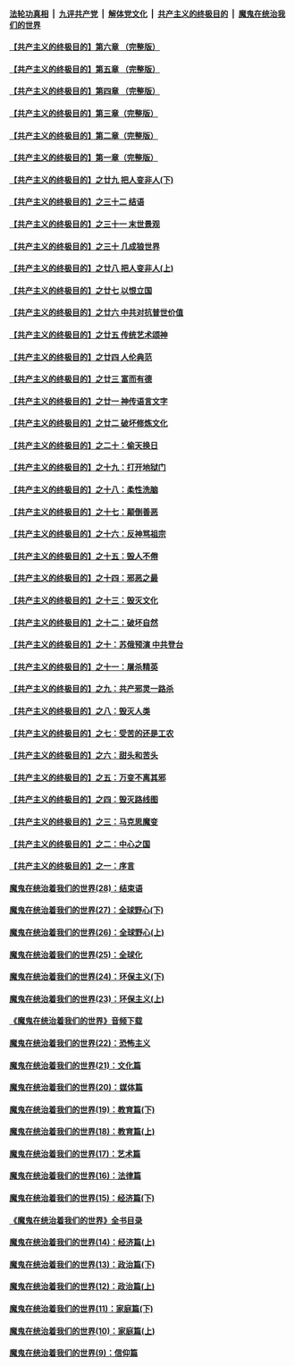 

####  [法轮功真相](../../../../basic/blob/master/README.md?t=04050430) &nbsp;|&nbsp; [九评共产党](../../../../9ping.md/blob/master/README.md?t=04050430) &nbsp;|&nbsp; [解体党文化](../../../../jtdwh.md/blob/master/README.md?t=04050430)  &nbsp;|&nbsp; [共产主义的终极目的](../../../../gczydzjmd.md/blob/master/README.md?t=04050430) &nbsp;|&nbsp; [魔鬼在统治我们的世界](../../../../mgztzwmdsj.md/blob/master/README.md?t=04050430) 

#### [【共产主义的终极目的】第六章 （完整版）](../pages/nsc422/n11428913.md?t=04050430) 

#### [【共产主义的终极目的】第五章 （完整版）](../pages/nsc422/n11428912.md?t=04050430) 

#### [【共产主义的终极目的】第四章 （完整版）](../pages/nsc422/n11428907.md?t=04050430) 

#### [【共产主义的终极目的】第三章（完整版）](../pages/nsc422/n11428848.md?t=04050430) 

#### [【共产主义的终极目的】第二章（完整版）](../pages/nsc422/n11428831.md?t=04050430) 

#### [【共产主义的终极目的】第一章（完整版）](../pages/nsc422/n11417651.md?t=04050430) 

#### [【共产主义的终极目的】之廿九 把人变非人(下)](../pages/nsc422/n11344140.md?t=04050430) 

#### [【共产主义的终极目的】之三十二 结语](../pages/nsc422/n11360535.md?t=04050430) 

#### [【共产主义的终极目的】之三十一 末世景观](../pages/nsc422/n11351129.md?t=04050430) 

#### [【共产主义的终极目的】之三十 几成狼世界](../pages/nsc422/n11348280.md?t=04050430) 

#### [【共产主义的终极目的】之廿八 把人变非人(上)](../pages/nsc422/n11340492.md?t=04050430) 

#### [【共产主义的终极目的】之廿七 以恨立国](../pages/nsc422/n11336944.md?t=04050430) 

#### [【共产主义的终极目的】之廿六 中共对抗普世价值](../pages/nsc422/n11324785.md?t=04050430) 

#### [【共产主义的终极目的】之廿五 传统艺术颂神](../pages/nsc422/n11296396.md?t=04050430) 

#### [【共产主义的终极目的】之廿四 人伦典范](../pages/nsc422/n11296397.md?t=04050430) 

#### [【共产主义的终极目的】之廿三 富而有德](../pages/nsc422/n11283598.md?t=04050430) 

#### [【共产主义的终极目的】之廿一 神传语言文字](../pages/nsc422/n11263265.md?t=04050430) 

#### [【共产主义的终极目的】之廿二 破坏修炼文化](../pages/nsc422/n11245728.md?t=04050430) 

#### [【共产主义的终极目的】之二十：偷天换日](../pages/nsc422/n11238846.md?t=04050430) 

#### [【共产主义的终极目的】之十九：打开地狱门](../pages/nsc422/n11206376.md?t=04050430) 

#### [【共产主义的终极目的】之十八：柔性洗脑](../pages/nsc422/n11199994.md?t=04050430) 

#### [【共产主义的终极目的】之十七：颠倒善恶](../pages/nsc422/n11179782.md?t=04050430) 

#### [【共产主义的终极目的】之十六：反神骂祖宗](../pages/nsc422/n11166798.md?t=04050430) 

#### [【共产主义的终极目的】之十五：毁人不倦](../pages/nsc422/n11166792.md?t=04050430) 

#### [【共产主义的终极目的】之十四：邪恶之最](../pages/nsc422/n11150249.md?t=04050430) 

#### [【共产主义的终极目的】之十三：毁灭文化](../pages/nsc422/n11135227.md?t=04050430) 

#### [【共产主义的终极目的】之十二：破坏自然](../pages/nsc422/n11135214.md?t=04050430) 

#### [【共产主义的终极目的】之十：苏俄预演 中共登台](../pages/nsc422/n11118424.md?t=04050430) 

#### [【共产主义的终极目的】之十一：屠杀精英](../pages/nsc422/n11118442.md?t=04050430) 

#### [【共产主义的终极目的】之九：共产邪灵一路杀](../pages/nsc422/n11114139.md?t=04050430) 

#### [【共产主义的终极目的】之八：毁灭人类](../pages/nsc422/n11108503.md?t=04050430) 

#### [【共产主义的终极目的】之七：受苦的还是工农](../pages/nsc422/n11101809.md?t=04050430) 

#### [【共产主义的终极目的】之六：甜头和苦头](../pages/nsc422/n11096971.md?t=04050430) 

#### [【共产主义的终极目的】之五：万变不离其邪](../pages/nsc422/n11091285.md?t=04050430) 

#### [【共产主义的终极目的】之四：毁灭路线图](../pages/nsc422/n11086284.md?t=04050430) 

#### [【共产主义的终极目的】之三：马克思魔变](../pages/nsc422/n11061941.md?t=04050430) 

#### [【共产主义的终极目的】之二：中心之国](../pages/nsc422/n11047728.md?t=04050430) 

#### [【共产主义的终极目的】之一：序言](../pages/nsc422/n11086077.md?t=04050430) 

#### [魔鬼在统治着我们的世界(28)：结束语](../pages/nsc422/n10936246.md?t=04050430) 

#### [魔鬼在统治着我们的世界(27)：全球野心(下)](../pages/nsc422/n10928319.md?t=04050430) 

#### [魔鬼在统治着我们的世界(26)：全球野心(上)](../pages/nsc422/n10900318.md?t=04050430) 

#### [魔鬼在统治着我们的世界(25)：全球化](../pages/nsc422/n10788205.md?t=04050430) 

#### [魔鬼在统治着我们的世界(24)：环保主义(下)](../pages/nsc422/n10695307.md?t=04050430) 

#### [魔鬼在统治着我们的世界(23)：环保主义(上)](../pages/nsc422/n10688613.md?t=04050430) 

#### [《魔鬼在统治着我们的世界》音频下载](../pages/nsc422/n10635553.md?t=04050430) 

#### [魔鬼在统治着我们的世界(22)：恐怖主义](../pages/nsc422/n10614727.md?t=04050430) 

#### [魔鬼在统治着我们的世界(21)：文化篇](../pages/nsc422/n10597706.md?t=04050430) 

#### [魔鬼在统治着我们的世界(20)：媒体篇](../pages/nsc422/n10586579.md?t=04050430) 

#### [魔鬼在统治着我们的世界(19)：教育篇(下)](../pages/nsc422/n10564808.md?t=04050430) 

#### [魔鬼在统治着我们的世界(18)：教育篇(上)](../pages/nsc422/n10526970.md?t=04050430) 

#### [魔鬼在统治着我们的世界(17)：艺术篇](../pages/nsc422/n10499093.md?t=04050430) 

#### [魔鬼在统治着我们的世界(16)：法律篇](../pages/nsc422/n10485969.md?t=04050430) 

#### [魔鬼在统治着我们的世界(15)：经济篇(下)](../pages/nsc422/n10469975.md?t=04050430) 

#### [《魔鬼在统治着我们的世界》全书目录](../pages/nsc422/n10464261.md?t=04050430) 

#### [魔鬼在统治着我们的世界(14)：经济篇(上)](../pages/nsc422/n10457370.md?t=04050430) 

#### [魔鬼在统治着我们的世界(13)：政治篇(下)](../pages/nsc422/n10448270.md?t=04050430) 

#### [魔鬼在统治着我们的世界(12)：政治篇(上)](../pages/nsc422/n10444576.md?t=04050430) 

#### [魔鬼在统治着我们的世界(11)：家庭篇(下)](../pages/nsc422/n10440961.md?t=04050430) 

#### [魔鬼在统治着我们的世界(10)：家庭篇(上)](../pages/nsc422/n10435448.md?t=04050430) 

#### [魔鬼在统治着我们的世界(9)：信仰篇](../pages/nsc422/n10432159.md?t=04050430) 

